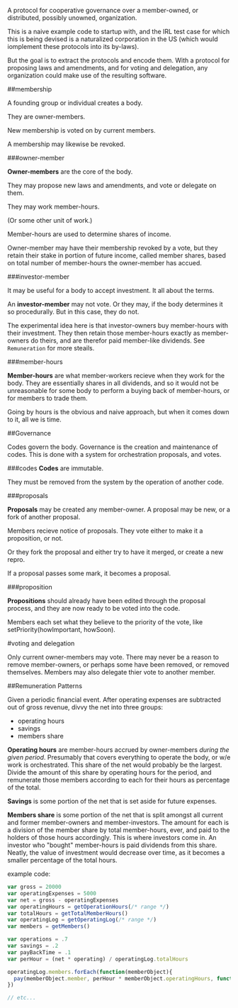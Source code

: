 A protocol for cooperative governance over a member-owned, or distributed, possibly unowned, organization.

This is a naive example code to startup with, and the IRL test case for which this is being devised is a naturalized corporation in the US (which would iomplement these protocols into its by-laws).    

But the goal is to extract the protocols and encode them.  With a protocol for proposing laws and amendments, and for voting and delegation, any organization could make use of the resulting software.  

##membership

A founding group or individual creates a body.

They are owner-members.

New membership is voted on by current members.

A membership may likewise be revoked.

###owner-member

__Owner-members__ are the core of the body. 

They may propose new laws and amendments, and vote or delegate on them.

They may work member-hours. 

(Or some other unit of work.)

Member-hours are used to determine shares of income.

Owner-member may have their membership revoked by a vote, but they retain their stake in portion of future income, called member shares, based on total number of member-hours the owner-member has accued.

###investor-member

It may be useful for a body to accept investment.  It all about the terms.  

An __investor-member__ may not vote.  Or they may, if the body determines it so procedurally.  But in this case, they do not.  

The experimental idea here is that investor-owners buy member-hours with their investment. They then retain those member-hours exactly as member-owners do theirs, and are therefor paid member-like dividends.  See ```Remuneration``` for more steails. 

###member-hours

__Member-hours__ are what member-workers recieve when they work for the body.  They are essentially shares in all dividends, and so it would not be unreasonable for some body to perform a buying back of member-hours, or for members to trade them.

Going by hours is the obvious and naive approach, but when it comes down to it, all we is time.

##Governance

Codes govern the body.  Governance is the creation and maintenance of codes.  This is done with a system for orchestration proposals, and votes.

###codes
__Codes__ are immutable.

They must be removed from the system by the operation of another code.

###proposals

__Proposals__ may be created any member-owner.  A proposal may be new, or a fork of another proposal.

Members recieve notice of proposals.  They vote either to make it a proposition, or not.

Or they fork the proposal and either try to have it merged, or create a new repro.

If a proposal passes some mark, it becomes a proposal.

###proposition

__Propositions__ should already have been edited through the proposal process, and they are now ready to be voted into the code.

Members each set what they believe to the priority of the vote, like setPriority(howImportant, howSoon).

#voting and delegation

Only current owner-members may vote.  There may never be a reason to remove member-owners, or perhaps some have been removed, or removed themselves.
Members may also delegate thier vote to another member.

##Remuneration Patterns

Given a periodic financial event.  After operating expenses are subtracted out of gross revenue, divvy the net into three groups:
* operating hours
* savings
* members share

__Operating hours__ are member-hours accrued by owner-members _during the given period_.  Presumably that covers everything to operate the body, or w/e work is orchestrated.  This share of the net would probably be the largest.  Divide the amount of this share by operating hours for the period, and remunerate those members according to each for their hours as percentage of the total.

__Savings__ is some portion of the net that is set aside for future expenses.

__Members share__ is some portion of the net that is split amongst all current and former member-owners and member-investors.  The amount for each is a division of the member share by total member-hours, ever, and paid to the holders of those hours accordingly.  This is where investors come in.  An investor who "bought" member-hours is paid dividends from this share.  Neatly, the value of investment would decrease over time, as it becomes a smaller percentage of the total hours.  

example code:
```js
var gross = 20000
var operatingExpenses = 5000
var net = gross - operatingExpenses
var operatingHours = getOperationHours(/* range */)
var totalHours = getTotalMemberHours()
var operatingLog = getOperatingLog(/* range */)
var members = getMembers()

var operations = .7
var savings = .2
var payBackTime = .1
var perHour = (net * operating) / operatingLog.totalHours

operatingLog.members.forEach(function(memberObject){
  pay(memberObject.member, perHour * memberObject.operatingHours, function(bankErr, bling){})) 
})

// etc...
